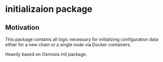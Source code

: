 # initializaion package

## Motivation

This package contains all logic necessary for initializing configuration
data either for a new chain or a single node via Docker containers.

Heavily based on Osmosis init package.
